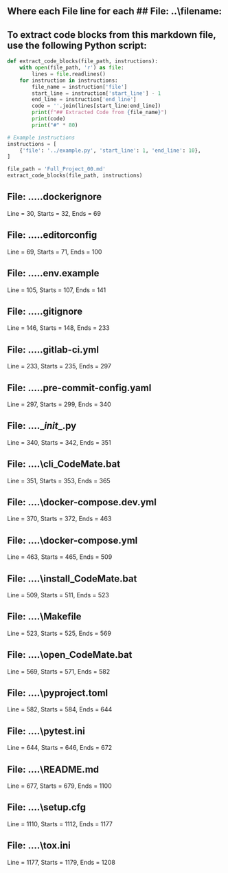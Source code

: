 ## Where each File line for each ## File: ..\filename: 

## To extract code blocks from this markdown file, use the following Python script:

```python
def extract_code_blocks(file_path, instructions):
    with open(file_path, 'r') as file:
        lines = file.readlines()
    for instruction in instructions:
        file_name = instruction['file']
        start_line = instruction['start_line'] - 1
        end_line = instruction['end_line']
        code = ''.join(lines[start_line:end_line])
        print(f"## Extracted Code from {file_name}")
        print(code)
        print("#" * 80)

# Example instructions
instructions = [
    {'file': '../example.py', 'start_line': 1, 'end_line': 10},
]

file_path = 'Full_Project_00.md'
extract_code_blocks(file_path, instructions)
```

## File: ..\..\.dockerignore
Line = 30, Starts = 32, Ends = 69

## File: ..\..\.editorconfig
Line = 69, Starts = 71, Ends = 100

## File: ..\..\.env.example
Line = 105, Starts = 107, Ends = 141

## File: ..\..\.gitignore
Line = 146, Starts = 148, Ends = 233

## File: ..\..\.gitlab-ci.yml
Line = 233, Starts = 235, Ends = 297

## File: ..\..\.pre-commit-config.yaml
Line = 297, Starts = 299, Ends = 340

## File: ..\..\__init__.py
Line = 340, Starts = 342, Ends = 351

## File: ..\..\cli_CodeMate.bat
Line = 351, Starts = 353, Ends = 365

## File: ..\..\docker-compose.dev.yml
Line = 370, Starts = 372, Ends = 463

## File: ..\..\docker-compose.yml
Line = 463, Starts = 465, Ends = 509

## File: ..\..\install_CodeMate.bat
Line = 509, Starts = 511, Ends = 523

## File: ..\..\Makefile
Line = 523, Starts = 525, Ends = 569

## File: ..\..\open_CodeMate.bat
Line = 569, Starts = 571, Ends = 582

## File: ..\..\pyproject.toml
Line = 582, Starts = 584, Ends = 644

## File: ..\..\pytest.ini
Line = 644, Starts = 646, Ends = 672

## File: ..\..\README.md
Line = 677, Starts = 679, Ends = 1100

## File: ..\..\setup.cfg
Line = 1110, Starts = 1112, Ends = 1177

## File: ..\..\tox.ini
Line = 1177, Starts = 1179, Ends = 1208

